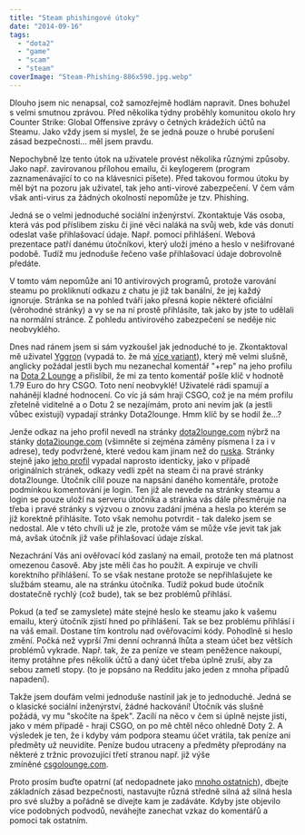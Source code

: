 ```yaml
---
title: "Steam phishingové útoky"
date: "2014-09-16"
tags: 
  - "dota2"
  - "game"
  - "scam"
  - "steam"
coverImage: "Steam-Phishing-886x590.jpg.webp"
---
```


Dlouho jsem nic nenapsal, což samozřejmě hodlám napravit. Dnes bohužel s velmi smutnou zprávou. Před několika týdny proběhly komunitou okolo hry Counter Strike: Global Offensive zprávy o četných krádežích účtů na Steamu. Jako vždy jsem si myslel, že se jedná pouze o hrubé porušení zásad bezpečnosti... měl jsem pravdu.

<!--more-->

Nepochybně lze tento útok na uživatele provést několika různými způsoby. Jako např. zavirovanou přílohou emailu, či keylogerem (program zaznamenávající to co na klávesnici píšete). Před takovou formou útoku by měl být na pozoru jak uživatel, tak jeho anti-virové zabezpečení. V čem vám však anti-virus za žádných okolností nepomůže je tzv. Phishing.

Jedná se o velmi jednoduché sociální inženýrství. Zkontaktuje Vás osoba, která vás pod příslibem zisku či jiné věci naláká na svůj web, kde vás donutí odeslat vaše přihlašovací údaje. Např. pomocí přihlášení. Webová prezentace patří danému útočníkovi, který uloží jméno a heslo v nešifrované podobě. Tudíž mu jednoduše řečeno vaše přihlašovací údaje dobrovolně předáte.

V tomto vám nepomůže ani 10 antivirových programů, protože varování steamu po prokliknutí odkazu z chatu je již tak banální, že jej každý ignoruje. Stránka se na pohled tváří jako přesná kopie některé oficiální (věrohodné stránky) a vy se na ní prostě přihlásíte, tak jako by jste to udělali na normální stránce. Z pohledu antivirového zabezpečení se neděje nic neobvyklého.

Dnes nad ránem jsem si sám vyzkoušel jak jednoduché to je. Zkontaktoval mě uživatel [Yggron](http://steamcommunity.com/profiles/76561198154733056 "Yggron") (vypadá to. že má [více variant](http://steamcommunity.com/search/?text=Yggron "more")), který mě velmi slušně, anglicky požádal jestli bych mu nezanechal komentář "+rep" na jeho profilu na [Dota 2 Lounge](http://dota2lounge.com/ "Dota2") a přislíbil, že mi za tento komentář pošle klíč v hodnotě 1.79 Euro do hry CSGO. Toto není neobvyklé! Uživatelé rádi spamují a nahánějí kladné hodnocení. Co víc já sám hraji CSGO, což je na mém profilu zřetelně viditelné a o Dotu 2 se nezajímám, proto ani nevím jak (a jestli vůbec existují) vypadají stránky Dota2lounge. Hmm klíč by se hodil že...?

Jenže odkaz na jeho profil nevedl na stránky [dota2lounge.com](http://dota2lounge.com/ "pravé") nýbrž na stánky [dota2iounge.com](http://dota2iounge.com/ "falešné") (všimněte si zejména záměny písmena l za i v adrese), tedy podvržené, které vedou kam jinam než do [ruska](http://whois.domaintools.com/dota2iounge.com "doména"). Stránky stejně jako [jeho profil](http://dota2iounge.com/trade=79487367/ "profil") vypadal naprosto identicky, jako v případě originálních stránek, odkazy vedli zpět na steam či na pravé stránky dota2lounge. Útočník cílil pouze na napsání daného komentáře, protože podmínkou komentování je login. Ten již ale nevede na stránky steamu a login se pouze uloží na serveru útočníka a stránka vás dále přesměruje na třeba i pravé stránky s výzvou o znovu zadání jména a hesla po kterém se již korektně přihlásíte. Toto však nemohu potvrdit - tak daleko jsem se nedostal. Ale v této chvíli už je zle, protože vám se může vše jevit tak jak má, avšak útočník již vaše přihlašovací údaje získal.

Nezachrání Vás ani ověřovací kód zaslaný na email, protože ten má platnost omezenou časově. Aby jste měli čas ho použít. A expiruje ve chvíli korektního přihlášení. To se však nestane protože se nepřihlašujete ke službám steamu, ale na stránku útočníka. Tudíž pokud bude útočník dostatečně rychlý (což bude), tak se bez problémů přihlásí.

Pokud (a teď se zamyslete) máte stejné heslo ke steamu jako k vašemu emailu, který útočník zjistí hned po přihlášení. Tak se bez problému přihlásí i na váš email. Dostane tím kontrolu nad ověřovacími kódy. Pohodlně si heslo změní. Počká než vyprší 7mi denní ochranná lhůta a steam účet bez větších problémů vykrade. Např. tak, že za peníze ve steam peněžence nakoupí, itemy protáhne přes několik účtů a daný účet třeba úplně zruší, aby za sebou zametl stopy. (to je popsáno na Redditu jako jeden z mnoha případů napadení).

Takže jsem doufám velmi jednoduše nastínil jak je to jednoduché. Jedná se o klasické sociální inženýrství, žádné hackování! Útočník vás slušně požádá, vy mu "skočíte na špek". Zacílí na něco v čem si úplně nejste jisti, jako v mém případě - hraji CSGO, on po mě chtěl něco ohledně Doty 2. A výsledek je ten, že i kdyby vám podpora steamu účet vrátila, tak peníze ani předměty už neuvidíte. Peníze budou utraceny a předměty přeprodány na některé z tržnic provozující třetí stranou např. již výše zmíněné [csgolounge.com](http://csgolounge.com/ "csgo").

Proto prosím buďte opatrní (ať nedopadnete jako [mnoho ostatních](http://steamcommunity.com/discussions/forum/1/616187839195982368/ "připad")), dbejte základních zásad bezpečnosti, nastavujte různá středně silná až silná hesla pro své služby a pořádně se dívejte kam je zadáváte. Kdyby jste objevilo více podobných podvodů, neváhejte zanechat vzkaz do komentářů a pomoci tak ostatním.
